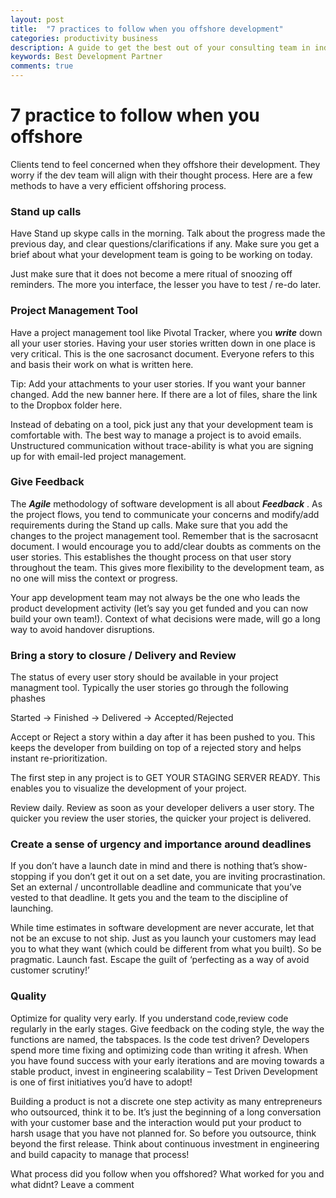 ```yaml
---
layout: post
title:  "7 practices to follow when you offshore development"
categories: productivity business
description: A guide to get the best out of your consulting team in india
keywords: Best Development Partner
comments: true
---
```

# 7 practice to follow when you offshore

Clients tend to feel concerned when they offshore their development. They
worry if the dev team will align with their thought process. Here are a few
methods to have a very efficient offshoring process.

### Stand up calls

Have Stand up skype calls in the morning. Talk about the progress made the
previous day, and clear questions/clarifications if any. Make sure you get a brief about what
your development team is going to be working on today. 

Just make sure that it does not become a mere ritual of snoozing off reminders. The more you interface, the lesser you have to test / re-do later.

### Project Management Tool

Have a project management tool like Pivotal Tracker, where you ***write*** down
all your user stories. Having your user stories written down in one place is
very critical. This is the one sacrosanct document. Everyone refers to this
and basis their work on what is written here. 

Tip: Add your attachments to your user stories. If you want your banner
changed. Add the new banner here. If there are a lot of files, share the link
to the Dropbox folder here.

Instead of debating on a tool, pick just any that your development team is comfortable with. The best way to manage a project is to avoid emails. Unstructured communication without trace-ability is what you are signing up for with email-led project management.

### Give Feedback

The ***Agile*** methodology of software development is all about ***Feedback*** .
As the project flows, you tend to communicate your concerns and modify/add
requirements during the Stand up calls. Make sure that you add the changes to
the project management tool. Remember that is the sacrosacnt document. I would
encourage you to add/clear doubts as comments on the user stories. This
establishes the thought process on that user story throughout the team. This
gives more flexibility to the development team, as no one will miss the context
or progress.

Your app development team may not always be the one who leads the product development activity (let’s say you get funded and you can now build your own team!). Context of what decisions were made, will go a long way to avoid handover disruptions.

### Bring a story to closure / Delivery and Review

The status of every user story should be available in your project managment
tool. Typically the user stories go through the following phashes

Started -> Finished -> Delivered -> Accepted/Rejected 

Accept or Reject a story within a day after it has been pushed to you. This keeps the developer from building on top of a rejected story and helps instant re-prioritization.

The first step in any project is to GET YOUR STAGING SERVER READY. This enables you to visualize the development of your project.

Review daily. Review as soon as your developer delivers a user story. The quicker you review the user stories, the quicker your project is delivered.


### Create a sense of urgency and importance around deadlines

If you don’t have a launch date in mind and there is nothing that’s show-stopping if you don’t get it out on a set date, you are inviting procrastination. Set an external / uncontrollable deadline and communicate that you’ve vested to that deadline. It gets you and the team to the discipline of launching.

While time estimates in software development are never accurate, let that not be an excuse to not ship. Just as you launch your customers may lead you to what they want (which could be different from what you built). So be pragmatic. Launch fast. Escape the guilt of ‘perfecting as a way of avoid customer scrutiny!’

### Quality

Optimize for quality very early. If you understand code,review code regularly in the early stages. Give feedback on the coding style, the way the functions are named, the tabspaces. Is the code test driven? Developers spend more time fixing and optimizing code than writing it afresh. When you have found success with your early iterations and are moving towards a stable product, invest in engineering scalability – Test Driven Development is one of first initiatives you’d have to adopt!

Building a product is not a discrete one step activity as many entrepreneurs who outsourced, think it to be. It’s just the beginning of a long conversation with your customer base and the interaction would put your product to harsh usage that you have not planned for. So before you outsource, think beyond the first release. Think about continuous investment in engineering and build capacity to manage that process!

What process did you follow when you offshored? What worked for you and what
didnt? Leave a comment 

